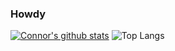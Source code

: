 ### Howdy

[![Connor's github stats](https://github-readme-stats.vercel.app/api?username=connorwalsh21)](https://github.com/anuraghazra/github-readme-stats)
![Top Langs](https://github-readme-stats.vercel.app/api/top-langs/?username=connorwalsh21&layout=compact&count_private=true&langs_count=10&hide=HTML,CSS,Shell,PHP)

